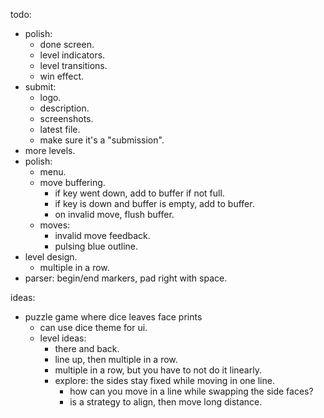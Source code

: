 todo:
- polish:
    - done screen.
    - level indicators.
    - level transitions.
    - win effect.
- submit:
    - logo.
    - description.
    - screenshots.
    - latest file.
    - make sure it's a "submission".
- more levels.
- polish:
    - menu.
    - move buffering.
        - if key went down, add to buffer if not full.
        - if key is down and buffer is empty, add to buffer.
        - on invalid move, flush buffer.
    - moves:
        - invalid move feedback.
        - pulsing blue outline.
- level design.
    - multiple in a row.
- parser: begin/end markers, pad right with space.


ideas:
- puzzle game where dice leaves face prints
    - can use dice theme for ui.
    - level ideas:
        - there and back.
        - line up, then multiple in a row.
        - multiple in a row, but you have to not do it linearly.
        - explore: the sides stay fixed while moving in one line.
            - how can you move in a line while swapping the side faces?
            - is a strategy to align, then move long distance.


